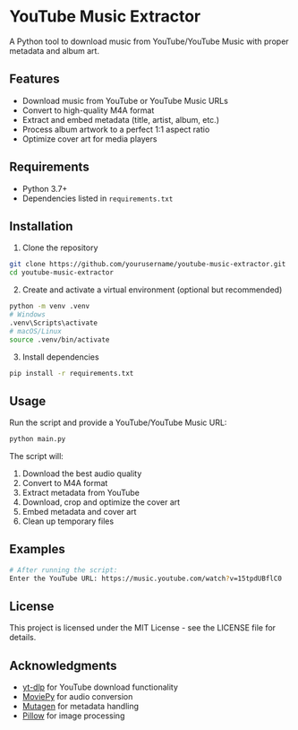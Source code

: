 # YouTube Music Extractor

A Python tool to download music from YouTube/YouTube Music with proper metadata and album art.

## Features

- Download music from YouTube or YouTube Music URLs
- Convert to high-quality M4A format
- Extract and embed metadata (title, artist, album, etc.)
- Process album artwork to a perfect 1:1 aspect ratio
- Optimize cover art for media players

## Requirements

- Python 3.7+
- Dependencies listed in `requirements.txt`

## Installation

1. Clone the repository
```bash
git clone https://github.com/yourusername/youtube-music-extractor.git
cd youtube-music-extractor
```

2. Create and activate a virtual environment (optional but recommended)
```bash
python -m venv .venv
# Windows
.venv\Scripts\activate
# macOS/Linux
source .venv/bin/activate
```

3. Install dependencies
```bash
pip install -r requirements.txt
```

## Usage

Run the script and provide a YouTube/YouTube Music URL:

```bash
python main.py
```

The script will:
1. Download the best audio quality
2. Convert to M4A format
3. Extract metadata from YouTube
4. Download, crop and optimize the cover art
5. Embed metadata and cover art
6. Clean up temporary files

## Examples

```bash
# After running the script:
Enter the YouTube URL: https://music.youtube.com/watch?v=15tpdUBflC0
```

## License

This project is licensed under the MIT License - see the LICENSE file for details.

## Acknowledgments

- [yt-dlp](https://github.com/yt-dlp/yt-dlp) for YouTube download functionality
- [MoviePy](https://github.com/Zulko/moviepy) for audio conversion
- [Mutagen](https://github.com/quodlibet/mutagen) for metadata handling
- [Pillow](https://github.com/python-pillow/Pillow) for image processing